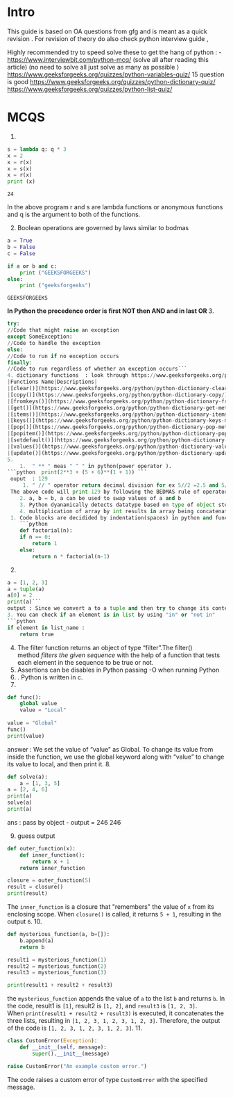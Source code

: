 

# Intro 
This guide is based on OA questions from gfg and is meant as a quick revision . For revision of theory do also check python interview guide ,

Highly recommended try to speed solve these to get the hang of python  : - 
https://www.interviewbit.com/python-mcq/ (solve all  after reading this article)
(no need to solve all just solve as many as possible )
https://www.geeksforgeeks.org/quizzes/python-variables-quiz/   15 question is good
https://www.geeksforgeeks.org/quizzes/python-dictionary-quiz/ 
https://www.geeksforgeeks.org/quizzes/python-list-quiz/

# MCQS
1. 
``` python r = lambda q: q * 2
s = lambda q: q * 3
x = 2
x = r(x)
x = s(x)
x = r(x)
print (x)
```
```output 
24
```
In the above program r and s are lambda functions or anonymous functions and q is the argument to both of the functions.

2. Boolean operations are governed by laws similar to bodmas
```python 
a = True
b = False
c = False

if a or b and c:
    print ("GEEKSFORGEEKS")
else:
    print ("geeksforgeeks")
```
```
GEEKSFORGEEKS
```
****In Python the precedence order is first NOT then AND and in last OR****
3.
```python
try:  
//Code that might raise an exception  
except SomeException:  
//Code to handle the exception  
else:  
//Code to run if no exception occurs  
finally:  
//Code to run regardless of whether an exception occurs```
4. dictionary functions  : look through https://www.geeksforgeeks.org/python/python-dictionary-methods/ if unsure 
|Functions Name|Descriptions|
|[clear()](https://www.geeksforgeeks.org/python/python-dictionary-clear/)|Removes all items from the dictionary|
|[copy()](https://www.geeksforgeeks.org/python/python-dictionary-copy/)|Returns a shallow copy of the dictionary|
|[fromkeys()](https://www.geeksforgeeks.org/python/python-dictionary-fromkeys-method/)|Creates a dictionary from the given sequence|
|[get()](https://www.geeksforgeeks.org/python/python-dictionary-get-method/)|Returns the value for the given key|
|[items()](https://www.geeksforgeeks.org/python/python-dictionary-items-method/)|Return the list with all dictionary keys with values|
|[keys()](https://www.geeksforgeeks.org/python/python-dictionary-keys-method/)|Returns a view object that displays a list of all the keys in the dictionary in order of insertion|
|[pop()](https://www.geeksforgeeks.org/python/python-dictionary-pop-method/)|Returns and removes the element with the given key|
|[popitem()](https://www.geeksforgeeks.org/python/python-dictionary-popitem-method/)|Returns and removes the item that was last inserted into the dictionary.|
|[setdefault()](https://www.geeksforgeeks.org/python/python-dictionary-setdefault-method/)|Returns the value of a key if the key is in the dictionary else inserts the key with a value to the dictionary|
|[values()](https://www.geeksforgeeks.org/python/python-dictionary-values/)|Returns a view object containing all dictionary values, which can be accessed and iterated through efficiently|
|[update()](https://www.geeksforgeeks.org/python/python-dictionary-update-method/)|Updates the dictionary with the elements from another dictionary or an iterable of key-value pairs. With this method, you can include new data or merge it with existing dictionary entries|
5. 
	1.  " ** " meas " ^ " in python(power operator ).
```python  print(2**3 + (5 + 6)**(1 + 1)) ```
 ouput  : 129
	 1. " // " operator return decimal division for ex 5//2 =2.5 and 5/2 = 2
 The above code will print 129 by following the BEDMAS rule of operator precedence.
	2. a, b = b, a can be used to swap values of a and b 
	3. Python dyanamically detects datatype based on type of object stored ,object can be a = " abc " and a = 1 both operations are allowed one after other and hold string and int respectively at the respective time ( this can be verified by typeof() function)
	4. multiplication of array by int results in array being concatenated with itself 
 1. Code blocks are decidided by indentation(spaces) in python and functions and loops generally require : after declaration(no need to secify return type during declaration though)
	```python
	def factorial(n):
    if n == 0:
        return 1
    else:
        return n * factorial(n-1)
```
2. ```
```python
a = [1, 2, 3]
a = tuple(a)
a[0] = 2
print(a)```
output : Since we convert a to a tuple and then try to change its content, we will get an error since tuples are immutable.
3. You can check if an element is in list by using "in" or "not in" 
```python 
if element in list_name :
	return true
```
4. The filter function returns an object of type “filter”.The filter() method _filters the given sequence_ with the help of a function that tests each element in the sequence to be true or not.
5. Assertions can be disables in Python passing -O when running Python
6. . Python is  written in c.
7.   
```python 
def func(): 
	global value 
	value = "Local"
	
value = "Global" 
func() 
print(value)
```

answer : We set the value of “value” as Global. To change its value from inside the function, we use the global keyword along with “value” to change its value to local, and then print it.
8. 
```python
def solve(a): 
	a = [1, 3, 5]
a = [2, 4, 6] 
print(a) 
solve(a) 
print(a)
```
ans : pass by object - output = 246 246

9. guess output
```python
def outer_function(x):
    def inner_function():
        return x + 1
    return inner_function

closure = outer_function(5)
result = closure()
print(result)
```

The `inner_function` is a closure that "remembers" the value of `x` from its enclosing scope. When `closure()` is called, it returns `5 + 1`, resulting in the output `6`.
10. 
```python
def mysterious_function(a, b=[]):
    b.append(a)
    return b

result1 = mysterious_function(1)
result2 = mysterious_function(2)
result3 = mysterious_function(3)

print(result1 + result2 + result3)
```
the `mysterious_function` appends the value of `a` to the list `b` and returns `b`. In the code, result1 is `[1]`, result2 is `[1, 2]`, and `result3` is `[1, 2, 3]`. When `print(result1 + result2 + result3)` is executed, it concatenates the three lists, resulting in `[1, 2, 3, 1, 2, 3, 1, 2, 3]`. Therefore, the output of the code is `[1, 2, 3, 1, 2, 3, 1, 2, 3]`.
11.
```python
class CustomError(Exception):
    def __init__(self, message):
        super().__init__(message)

raise CustomError("An example custom error.")
```
The code raises a custom error of type `CustomError` with the specified message.



